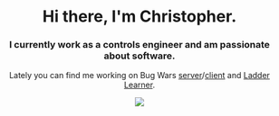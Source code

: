 <div align=center>
  <h1>Hi there, I'm Christopher.</h1>

  <h3>I currently work as a controls engineer and am passionate about software.</h3>

Lately you can find me working on Bug Wars [server](https://github.com/yuneKim/bug-wars-server)/[client](https://github.com/yuneKim/bug-wars-client) and [Ladder Learner](https://github.com/Ferrington/ladderlearner).


  <a href="https://skillicons.dev">
    <img src="https://skillicons.dev/icons?i=js,ts,vue,react,java,spring,postgres,py&perline=4" />
  </a>
</div>
